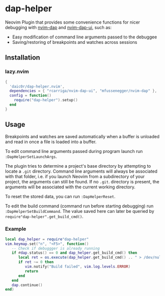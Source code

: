 # dap-helper
Neovim Plugin that provides some convenience functions for nicer debugging with [nvim-dap](https://github.com/mfussenegger/nvim-dap) and [nvim-dap-ui](https://github.com/rcarriga/nvim-dap-ui), such as:

- Easy modification of command line arguments passed to the debuggee
- Saving/restoring of breakpoints and watches across sessions

## Installation
### lazy.nvim
```lua
{
  'daic0r/dap-helper.nvim',
  dependencies = { "rcarriga/nvim-dap-ui", "mfussenegger/nvim-dap" },
  config = function()
    require("dap-helper").setup()
  end
}
```

## Usage

Breakpoints and watches are saved automatically when a buffer is unloaded and read in once a file is loaded into a buffer.

To edit command line arguments passed during program launch run `:DapHelperSetLaunchArgs`.

The plugin tries to determine a project's base directory by attempting to locate a `.git` directory. Command line arguments will always be associated with that folder, i.e. if you launch Neovim from a subdirectory of your project, the arguments can still be found. If no `.git`. directory is present, the arguments will be associated with the current working directory.

To reset the stored data, you can run `:DapHelperReset`.

To edit the build command (command run before starting debugging) run `:DapHelperSetBuildCommand`. The value saved here can later be queried by `require"dap-helper".get_build_cmd()`.
### Example
```lua
local dap_helper = require"dap-helper"
vim.keymap.set("n", "<F5>", function()
   -- Check if debuggger is already running
   if #dap.status() == 0 and dap_helper.get_build_cmd() then
      local ret = os.execute(dap_helper.get_build_cmd() .. " > /dev/null 2>&1")
      if ret ~= 0 then
         vim.notify("Build failed", vim.log.levels.ERROR)
         return
      end
   end
   dap.continue()
end)
```

